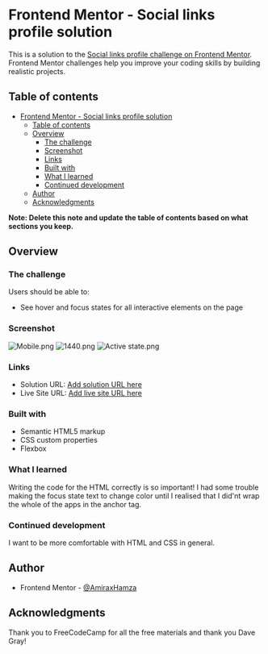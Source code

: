 # Frontend Mentor - Social links profile solution

This is a solution to the [Social links profile challenge on Frontend Mentor](https://www.frontendmentor.io/challenges/social-links-profile-UG32l9m6dQ). Frontend Mentor challenges help you improve your coding skills by building realistic projects. 

## Table of contents

- [Frontend Mentor - Social links profile solution](#frontend-mentor---social-links-profile-solution)
  - [Table of contents](#table-of-contents)
  - [Overview](#overview)
    - [The challenge](#the-challenge)
    - [Screenshot](#screenshot)
    - [Links](#links)
    - [Built with](#built-with)
    - [What I learned](#what-i-learned)
    - [Continued development](#continued-development)
  - [Author](#author)
  - [Acknowledgments](#acknowledgments)

**Note: Delete this note and update the table of contents based on what sections you keep.**

## Overview

### The challenge

Users should be able to:

- See hover and focus states for all interactive elements on the page

### Screenshot

![Mobile.png](/assets/images/Mobile.png)
![1440.png](/assets/images/1440.png)
![Active state.png](/assets/images/Active%20state%201440.png)


### Links

- Solution URL: [Add solution URL here](https://your-solution-url.com)
- Live Site URL: [Add live site URL here](https://your-live-site-url.com)


### Built with

- Semantic HTML5 markup
- CSS custom properties
- Flexbox

### What I learned

Writing the code for the HTML correctly is so important! I had some trouble making the focus state text to change color until I realised that I did'nt wrap the whole of the apps in the anchor tag.

### Continued development

I want to be more comfortable with HTML and CSS in general.

## Author

- Frontend Mentor - [@AmiraxHamza](https://www.frontendmentor.io/profile/AmiraxHamza)

## Acknowledgments

Thank you to FreeCodeCamp for all the free materials and thank you Dave Gray!
